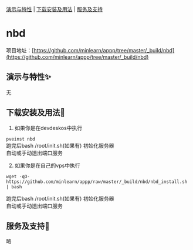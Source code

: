 [演示与特性](#演示与特性) | [下载安装及用法](#下载安装及用法) | [服务及支持](#服务及支持)

nbd
=====

项目地址：[https://github.com/minlearn/appp/tree/master/_build/nbd](https://github.com/minlearn/appp/tree/master/_build/nbd)

演示与特性✨
-----


无



下载安装及用法📄
-----

1) 如果你是在devdeskos中执行  


```pveinst nbd```  
跑完后bash /root/init.sh(如果有) 初始化服务器  
自动或手动透出端口服务



2) 如果你是在自己的vps中执行


```wget -qO- https://github.com/minlearn/appp/raw/master/_build/nbd/nbd_install.sh | bash```  

跑完后bash /root/init.sh(如果有) 初始化服务器  
自动或手动透出端口服务


服务及支持👀
-----

略







